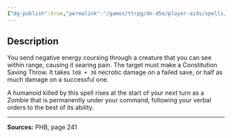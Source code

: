 ```yaml
---
{"dg-publish":true,"permalink":"/games/ttrpg/dn-d5e/player-aids/spells/level-7/finger-of-death/","tags":["TTRPG/DND/5e","verbal","somatic"]}
---
```



## Description
You send negative energy coursing through a creature that you can see within range, causing it searing pain.
The target must make a Constitution Saving Throw.
It takes `7d8 + 30` necrotic damage on a failed save, or half as much damage on a successful one.

A humanoid killed by this spell rises at the start of your next turn as a Zombie that is permanently under your command, following your verbal orders to the best of its ability.

---

**Sources:** PHB, page 241
